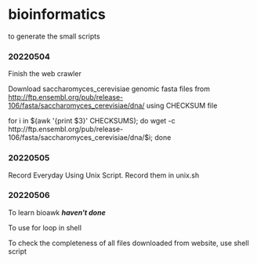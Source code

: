 # bioinformatics
to generate the small scripts

### 20220504

Finish the web crawler

Download saccharomyces_cerevisiae genomic fasta files from  http://ftp.ensembl.org/pub/release-106/fasta/saccharomyces_cerevisiae/dna/ using CHECKSUM file 

for i in $(awk '{print $3}' CHECKSUMS); do wget -c  http://ftp.ensembl.org/pub/release-106/fasta/saccharomyces_cerevisiae/dna/$i; done



### 20220505 

Record Everyday Using Unix Script.  Record them in unix.sh

### 20220506
To learn bioawk ***haven't done***

To use for loop in shell

To check the completeness of all files downloaded from website, use shell script
